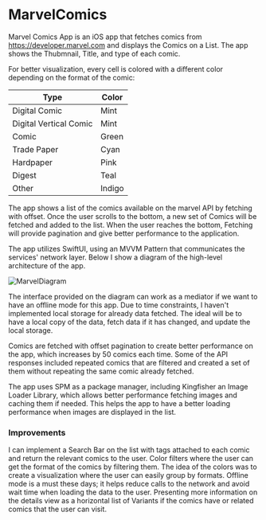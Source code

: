 # MarvelComics

Marvel Comics App is an iOS app that fetches comics from https://developer.marvel.com and displays the Comics on a List. The app shows the Thubmnail, Title, and type of each comic.

For better visualization, every cell is colored with a different color depending on the format of the comic:


| Type | Color |
|-|-|
|Digital Comic | Mint|
|Digital Vertical Comic | Mint|
|Comic| Green|
|Trade Paper| Cyan|
|Hardpaper|Pink|
|Digest| Teal|
|Other| Indigo|


The app shows a list of the comics available on the marvel API by fetching with offset. Once the user scrolls to the bottom, a new set of Comics will be fetched and added to the list. When the user reaches the bottom, Fetching will provide pagination and give better performance to the application.

The app utilizes SwiftUI, using an MVVM Pattern that communicates the services' network layer. Below I show a diagram of the high-level architecture of the app.


![MarvelDiagram](https://user-images.githubusercontent.com/4781639/157173978-036aafda-d3ba-45d3-936a-0431c90900d1.png)


The interface provided on the diagram can work as a mediator if we want to have an offline mode for this app. Due to time constraints, I haven't implemented local storage for already data fetched. The ideal will be to have a local copy of the data, fetch data if it has changed, and update the local storage.

Comics are fetched with offset pagination to create better performance on the app, which increases by 50 comics each time. Some of the API responses included repeated comics that are filtered and created a set of them without repeating the same comic already fetched.

The app uses SPM as a package manager, including Kingfisher an Image Loader Library, which allows better performance fetching images and caching them if needed. This helps the app to have a better loading performance when images are displayed in the list.

### Improvements
I can implement a Search Bar on the list with tags attached to each comic and return the relevant comics to the user.
Color filters where the user can get the format of the comics by filtering them. The idea of the colors was to create a visualization where the user can easily group by formats.
Offline mode is a must these days; it helps reduce calls to the network and avoid wait time when loading the data to the user.
Presenting more information on the details view as a horizontal list of Variants if the comics have or related comics that the user can visit.
